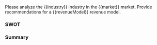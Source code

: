 Please analyze the {{industry}} industry in the {{market}} market. Provide recommendations for a {{revenueModel}} revenue model.
### SWOT
### Summary
